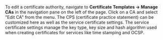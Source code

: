 To edit a certificate authority, navigate to **Certificate Templates -> Manage CAs** in the navigation pane on the left of the page. Click on a CA and select "Edit CA" from the menu. The CPS (certificate practice statement) can be customized here as well as the service certificate settings. The service certificate settings manage the key type, key size and hash algorithm used when creating certificates for services like time stamping and OCSP.
